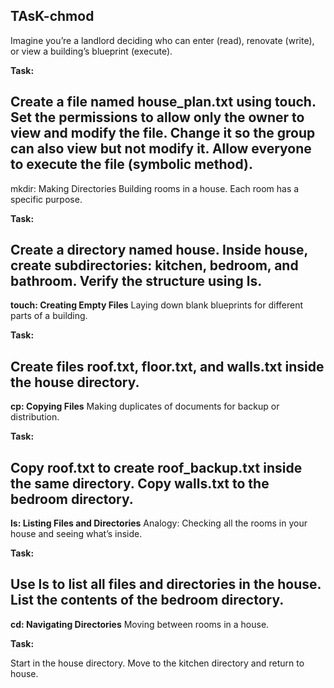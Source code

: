 ## TAsK-chmod 
Imagine you’re a landlord deciding who can enter (read), renovate (write), or view a building’s blueprint (execute).

**Task:**

Create a file named house_plan.txt using touch.
Set the permissions to allow only the owner to view and modify the file.
Change it so the group can also view but not modify it.
Allow everyone to execute the file (symbolic method).
----------------------------------------------------------------------------------------------------------------------------------------------------------------
mkdir: Making Directories
Building rooms in a house. Each room has a specific purpose.

**Task:**

**Create a directory named house.
Inside house, create subdirectories: kitchen, bedroom, and bathroom.
Verify the structure using ls.**
----------------------------------------------------------------------------------------------------------------------------------------------------------------
**touch: Creating Empty Files**
Laying down blank blueprints for different parts of a building.

**Task:**

**Create files roof.txt, floor.txt, and walls.txt inside the house directory.**
----------------------------------------------------------------------------------------------------------------------------------------------------------------

**cp: Copying Files**
Making duplicates of documents for backup or distribution.

**Task:**

**Copy roof.txt to create roof_backup.txt inside the same directory.
Copy walls.txt to the bedroom directory.**
----------------------------------------------------------------------------------------------------------------------------------------------------------------
**ls: Listing Files and Directories**
Analogy: Checking all the rooms in your house and seeing what’s inside.

**Task:**

**Use ls to list all files and directories in the house.
List the contents of the bedroom directory.**
----------------------------------------------------------------------------------------------------------------------------------------------------------------

**cd: Navigating Directories**
Moving between rooms in a house.

**Task:**

Start in the house directory.
Move to the kitchen directory and return to house.
